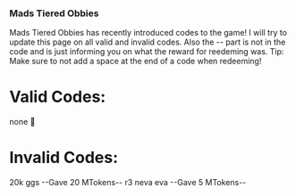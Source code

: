 ### Mads Tiered Obbies
Mads Tiered Obbies has recently introduced codes to the game! I will try to update this page on all valid and invalid codes. Also the -- part is not in the code and is just informing you on what the reward for reedeming was. Tip: Make sure to not add a space at the end of a code when redeeming!

# Valid Codes:
none 🤑

# Invalid Codes:
20k ggs --Gave 20 MTokens--
r3  neva eva --Gave 5 MTokens--
